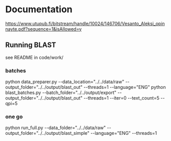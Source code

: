 # Documentation

https://www.utupub.fi/bitstream/handle/10024/146706/Vesanto_Aleksi_opinnayte.pdf?sequence=1&isAllowed=y

## Running BLAST

see README in code/work/

### batches

python data_preparer.py --data_location="../../data/raw" --output_folder="../../output/blast_out" --threads=1 --language="ENG"
python blast_batches.py --batch_folder="../../output/export" --output_folder="../../output/blast_out" --threads=1 --iter=0 --text_count=5 --qpi=5

### one go

python run_full.py --data_folder="../../data/raw" --output_folder="../../output/blast_simple" --language="ENG" --threads=1